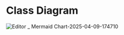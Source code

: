 # Class Diagram
![Editor _ Mermaid Chart-2025-04-09-174710](https://github.com/user-attachments/assets/d559a3d9-53b0-4ff1-a867-ff4bc4446e22)
